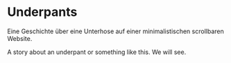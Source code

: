 # Underpants
Eine Geschichte über eine Unterhose auf einer minimalistischen scrollbaren Website.


A story about an underpant or something like this. We will see.

